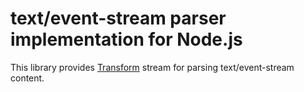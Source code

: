 # text/event-stream parser implementation for Node.js

This library provides [Transform](https://nodejs.org/api/stream.html#stream_duplex_and_transform_streams) stream for parsing text/event-stream content.